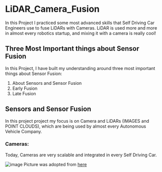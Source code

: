 # LiDAR_Camera_Fusion

In this Project I practiced some most advanced skills that Self Driving Car Engineers use to fuse LiDARs with Cameras.
LiDAR is used more and more in almost every robotics startup, and mixing it with a camera is really cool!

## Three Most Important things about Sensor Fusion
In this Project, I have built my understanding around three most important things about Sensor Fusion:
1. About Sensors and Sensor Fusion
2. Early Fusion
3. Late Fusion

## Sensors and  Sensor Fusion
In this project project my focus is on Camera and LiDARs (IMAGES and POINT CLOUDS), which are being used by almost every Autonomous Vehicle Company.

### Cameras:
Today, Cameras are very scalable and integrated in every Self Driving Car.

![image](https://github.com/SamiUddin-tech/LiDAR_Camera_Fusion/assets/81253183/373d00c9-d679-4543-bf05-33cf695bbd31)
Picture was adopted from [here](https://electrek.co/2016/10/20/tesla-new-autopilot-hardware-suite-camera-nvidia-tesla-vision/)

